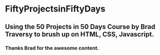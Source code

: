 # FiftyProjectsinFiftyDays

## Using the 50 Projects in 50 Days Course by Brad Traversy to brush up on HTML, CSS, Javascript.

### Thanks Brad for the awesome content.

